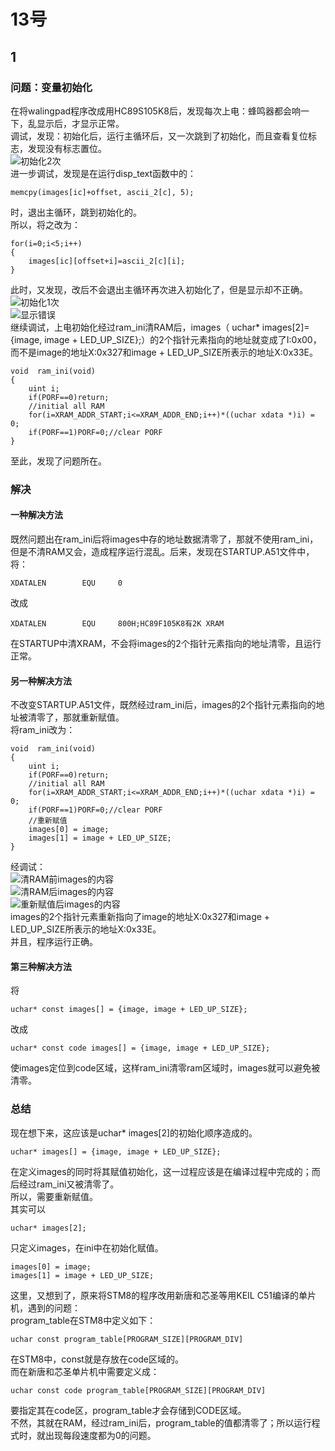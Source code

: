 # 13号

## 1  
### 问题：变量初始化  
在将walingpad程序改成用HC89S105K8后，发现每次上电：蜂鸣器都会响一下，乱显示后，才显示正常。  
调试，发现：初始化后，运行主循环后，又一次跳到了初始化，而且查看复位标志，发现没有标志置位。  
![初始化2次](_v_images/_初始化2次_1531469339_23703.png)  
进一步调试，发现是在运行disp_text函数中的：  

    memcpy(images[ic]+offset, ascii_2[c], 5);  
时，退出主循环，跳到初始化的。  
所以，将之改为：  

    for(i=0;i<5;i++)
    {
        images[ic][offset+i]=ascii_2[c][i];
    }  
此时，又发现，改后不会退出主循环再次进入初始化了，但是显示却不正确。  
![初始化1次](_v_images/_初始化1次_1531469377_8821.png)  
![显示错误](_v_images/_显示错误_1531469391_19014.png)   
继续调试，上电初始化经过ram_ini清RAM后，images（ uchar* images[2]= {image, image + LED_UP_SIZE};）的2个指针元素指向的地址就变成了I:0x00，而不是image的地址X:0x327和image + LED_UP_SIZE所表示的地址X:0x33E。  

    void  ram_ini(void)
    {
        uint i;
        if(PORF==0)return;
        //initial all RAM
        for(i=XRAM_ADDR_START;i<=XRAM_ADDR_END;i++)*((uchar xdata *)i) = 0;	
        if(PORF==1)PORF=0;//clear PORF
    }  
至此，发现了问题所在。  
### 解决  
#### 一种解决方法  
既然问题出在ram_ini后将images中存的地址数据清零了，那就不使用ram_ini，但是不清RAM又会，造成程序运行混乱。后来，发现在STARTUP.A51文件中，将：  

    XDATALEN        EQU     0
改成  

    XDATALEN        EQU     800H;HC89F105K8有2K XRAM  
在STARTUP中清XRAM，不会将images的2个指针元素指向的地址清零，且运行正常。  
#### 另一种解决方法  
不改变STARTUP.A51文件，既然经过ram_ini后，images的2个指针元素指向的地址被清零了，那就重新赋值。  
将ram_ini改为：   

    void  ram_ini(void)
    {
        uint i;
        if(PORF==0)return;
        //initial all RAM
        for(i=XRAM_ADDR_START;i<=XRAM_ADDR_END;i++)*((uchar xdata *)i) = 0;	
        if(PORF==1)PORF=0;//clear PORF
        //重新赋值
        images[0] = image;
        images[1] = image + LED_UP_SIZE;
    }  
经调试：  
![清RAM前images的内容](_v_images/_清ram前image_1531471014_9093.png)   
![清RAM后images的内容](_v_images/_清ram后image_1531471081_12006.png)  
![重新赋值后images的内容](_v_images/_重新赋值后image_1531471117_27608.png)  
images的2个指针元素重新指向了image的地址X:0x327和image + LED_UP_SIZE所表示的地址X:0x33E。  
并且，程序运行正确。  
#### 第三种解决方法  
将  

    uchar* const images[] = {image, image + LED_UP_SIZE};
改成  

    uchar* const code images[] = {image, image + LED_UP_SIZE};  
使images定位到code区域，这样ram_ini清零ram区域时，images就可以避免被清零。  

### 总结  
现在想下来，这应该是uchar* images[2]的初始化顺序造成的。  

    uchar* images[] = {image, image + LED_UP_SIZE};  
在定义images的同时将其赋值初始化，这一过程应该是在编译过程中完成的；而后经过ram_ini又被清零了。  
所以，需要重新赋值。  
其实可以  

    uchar* images[2];  
只定义images，在ini中在初始化赋值。  

    images[0] = image;
    images[1] = image + LED_UP_SIZE;  
这里，又想到了，原来将STM8的程序改用新唐和芯圣等用KEIL C51编译的单片机，遇到的问题：  
program_table在STM8中定义如下：  

    uchar const program_table[PROGRAM_SIZE][PROGRAM_DIV]   
在STM8中，const就是存放在code区域的。  
而在新唐和芯圣单片机中需要定义成：  

    uchar const code program_table[PROGRAM_SIZE][PROGRAM_DIV]   
要指定其在code区，program_table才会存储到CODE区域。  
不然，其就在RAM，经过ram_ini后，program_table的值都清零了；所以运行程式时，就出现每段速度都为0的问题。  
